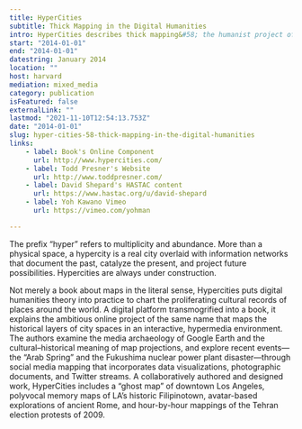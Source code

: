 ```yaml
---
title: HyperCities
subtitle: Thick Mapping in the Digital Humanities
intro: HyperCities describes thick mapping&#58; the humanist project of participating and listening that transforms mapping into an ethical undertaking.
start: "2014-01-01"
end: "2014-01-01"
datestring: January 2014
location: ""
host: harvard
mediation: mixed_media
category: publication
isFeatured: false
externalLink: ""
lastmod: "2021-11-10T12:54:13.753Z"
date: "2014-01-01"
slug: hyper-cities-58-thick-mapping-in-the-digital-humanities
links:
    - label: Book's Online Component
      url: http://www.hypercities.com/
    - label: Todd Presner's Website
      url: http://www.toddpresner.com/
    - label: David Shepard's HASTAC content
      url: https://www.hastac.org/u/david-shepard
    - label: Yoh Kawano Vimeo
      url: https://vimeo.com/yohman

---
```

The prefix “hyper” refers to multiplicity and abundance. More than a physical space, a hypercity is a real city overlaid with information networks that document the past, catalyze the present, and project future possibilities. Hypercities are always under construction.

Not merely a book about maps in the literal sense, Hypercities puts digital humanities theory into practice to chart the proliferating cultural records of places around the world. A digital platform transmogrified into a book, it explains the ambitious online project of the same name that maps the historical layers of city spaces in an interactive, hypermedia environment. The authors examine the media archaeology of Google Earth and the cultural–historical meaning of map projections, and explore recent events—the “Arab Spring” and the Fukushima nuclear power plant disaster—through social media mapping that incorporates data visualizations, photographic documents, and Twitter streams. A collaboratively authored and designed work, HyperCities includes a “ghost map” of downtown Los Angeles, polyvocal memory maps of LA’s historic Filipinotown, avatar-based explorations of ancient Rome, and hour-by-hour mappings of the Tehran election protests of 2009.